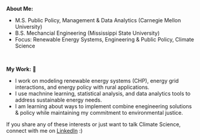 **About Me:** 
<br/>
- M.S. Public Policy, Management & Data Analytics (Carnegie Mellon University)
- B.S. Mechancial Engineering (Mississippi State University)
- Focus: Renewable Energy Systems, Engineering & Public Policy, Climate Science

<br/>

**My Work:** 🌱
<br/>
- I work on modeling renewable energy systems (CHP), energy grid interactions, and energy policy with rural applications.
- I use machnine learning, statistical analysis, and data analytics tools to address sustainable energy needs.
- I am learning about ways to implement combine enegineering solutions & policy while maintaining my commitment to environmental justice. 


If you share any of these interests or just want to talk Climate Science, connect with me on [LinkedIn](https://www.linkedin.com/in/philippe-schicker/) :)

